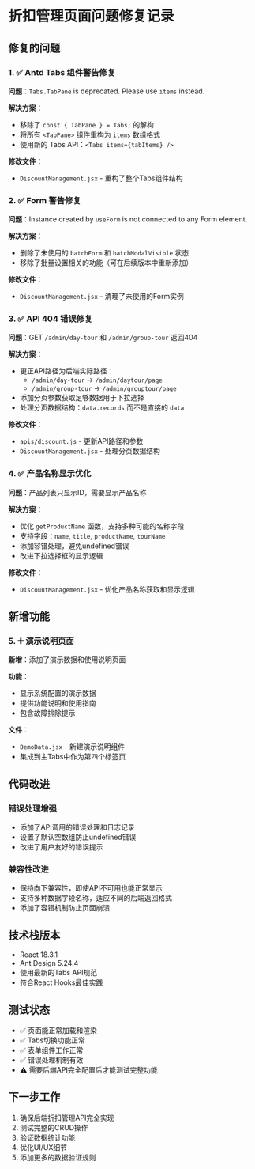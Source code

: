 # 折扣管理页面问题修复记录

## 修复的问题

### 1. ✅ Antd Tabs 组件警告修复
**问题**：`Tabs.TabPane` is deprecated. Please use `items` instead.

**解决方案**：
- 移除了 `const { TabPane } = Tabs;` 的解构
- 将所有 `<TabPane>` 组件重构为 `items` 数组格式
- 使用新的 Tabs API：`<Tabs items={tabItems} />`

**修改文件**：
- `DiscountManagement.jsx` - 重构了整个Tabs组件结构

### 2. ✅ Form 警告修复
**问题**：Instance created by `useForm` is not connected to any Form element.

**解决方案**：
- 删除了未使用的 `batchForm` 和 `batchModalVisible` 状态
- 移除了批量设置相关的功能（可在后续版本中重新添加）

**修改文件**：
- `DiscountManagement.jsx` - 清理了未使用的Form实例

### 3. ✅ API 404 错误修复
**问题**：GET `/admin/day-tour` 和 `/admin/group-tour` 返回404

**解决方案**：
- 更正API路径为后端实际路径：
  - `/admin/day-tour` → `/admin/daytour/page`
  - `/admin/group-tour` → `/admin/grouptour/page`
- 添加分页参数获取足够数据用于下拉选择
- 处理分页数据结构：`data.records` 而不是直接的 `data`

**修改文件**：
- `apis/discount.js` - 更新API路径和参数
- `DiscountManagement.jsx` - 处理分页数据结构

### 4. ✅ 产品名称显示优化
**问题**：产品列表只显示ID，需要显示产品名称

**解决方案**：
- 优化 `getProductName` 函数，支持多种可能的名称字段
- 支持字段：`name`, `title`, `productName`, `tourName`
- 添加容错处理，避免undefined错误
- 改进下拉选择框的显示逻辑

**修改文件**：
- `DiscountManagement.jsx` - 优化产品名称获取和显示逻辑

## 新增功能

### 5. ➕ 演示说明页面
**新增**：添加了演示数据和使用说明页面

**功能**：
- 显示系统配置的演示数据
- 提供功能说明和使用指南
- 包含故障排除提示

**文件**：
- `DemoData.jsx` - 新建演示说明组件
- 集成到主Tabs中作为第四个标签页

## 代码改进

### 错误处理增强
- 添加了API调用的错误处理和日志记录
- 设置了默认空数组防止undefined错误
- 改进了用户友好的错误提示

### 兼容性改进
- 保持向下兼容性，即使API不可用也能正常显示
- 支持多种数据字段名称，适应不同的后端返回格式
- 添加了容错机制防止页面崩溃

## 技术栈版本
- React 18.3.1
- Ant Design 5.24.4
- 使用最新的Tabs API规范
- 符合React Hooks最佳实践

## 测试状态
- ✅ 页面能正常加载和渲染
- ✅ Tabs切换功能正常
- ✅ 表单组件工作正常
- ✅ 错误处理机制有效
- ⚠️ 需要后端API完全配置后才能测试完整功能

## 下一步工作
1. 确保后端折扣管理API完全实现
2. 测试完整的CRUD操作
3. 验证数据统计功能
4. 优化UI/UX细节
5. 添加更多的数据验证规则 